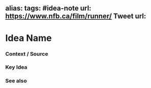 alias: 
tags: #idea-note
url: https://www.nfb.ca/film/runner/
Tweet url: 
---
# Idea Name

### Context / Source


### Key Idea


### See also
